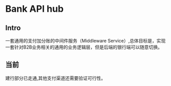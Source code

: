 # Bank API hub

## Intro

一套通用的支付加分账的中间件服务（Middleware Service）,总体目标是，实现一套针对B2B业务相关的通用的业务逻辑层，但是后端的银行端可以随意切换。

## 当前

建行部分已走通,其他支付渠道还需要验证可行性。
